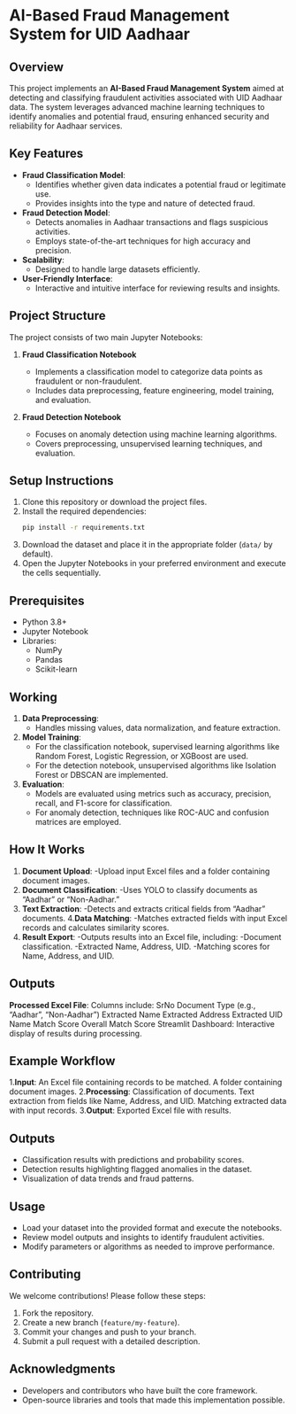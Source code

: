# AI-Based Fraud Management System for UID Aadhaar

## Overview
This project implements an **AI-Based Fraud Management System** aimed at detecting and classifying fraudulent activities associated with UID Aadhaar data. The system leverages advanced machine learning techniques to identify anomalies and potential fraud, ensuring enhanced security and reliability for Aadhaar services.

## Key Features
- **Fraud Classification Model**:
  - Identifies whether given data indicates a potential fraud or legitimate use.
  - Provides insights into the type and nature of detected fraud.
- **Fraud Detection Model**:
  - Detects anomalies in Aadhaar transactions and flags suspicious activities.
  - Employs state-of-the-art techniques for high accuracy and precision.
- **Scalability**:
  - Designed to handle large datasets efficiently.
- **User-Friendly Interface**:
  - Interactive and intuitive interface for reviewing results and insights.

## Project Structure
The project consists of two main Jupyter Notebooks:

1. **Fraud Classification Notebook**
   - Implements a classification model to categorize data points as fraudulent or non-fraudulent.
   - Includes data preprocessing, feature engineering, model training, and evaluation.

2. **Fraud Detection Notebook**
   - Focuses on anomaly detection using machine learning algorithms.
   - Covers preprocessing, unsupervised learning techniques, and evaluation.

## Setup Instructions
1. Clone this repository or download the project files.
2. Install the required dependencies:
   ```bash
   pip install -r requirements.txt
   ```
3. Download the dataset and place it in the appropriate folder (`data/` by default).
4. Open the Jupyter Notebooks in your preferred environment and execute the cells sequentially.

## Prerequisites
- Python 3.8+
- Jupyter Notebook
- Libraries:
  - NumPy
  - Pandas
  - Scikit-learn

## Working
1. **Data Preprocessing**:
   - Handles missing values, data normalization, and feature extraction.
2. **Model Training**:
   - For the classification notebook, supervised learning algorithms like Random Forest, Logistic Regression, or XGBoost are used.
   - For the detection notebook, unsupervised algorithms like Isolation Forest or DBSCAN are implemented.
3. **Evaluation**:
   - Models are evaluated using metrics such as accuracy, precision, recall, and F1-score for classification.
   - For anomaly detection, techniques like ROC-AUC and confusion matrices are employed.
## How It Works
1. **Document Upload**:
   -Upload input Excel files and a folder containing document images.
2. **Document Classification**:
   -Uses YOLO to classify documents as “Aadhar” or “Non-Aadhar.”
3. **Text Extraction**:
   -Detects and extracts critical fields from “Aadhar” documents.
4.**Data Matching**:
   -Matches extracted fields with input Excel records and calculates similarity scores.
5. **Result Export**:
   -Outputs results into an Excel file, including:
   -Document classification.
   -Extracted Name, Address, UID.
   -Matching scores for Name, Address, and UID.

## Outputs
**Processed Excel File**:
Columns include:
SrNo
Document Type (e.g., “Aadhar”, “Non-Aadhar”)
Extracted Name
Extracted Address
Extracted UID
Name Match Score
Overall Match Score
Streamlit Dashboard:
Interactive display of results during processing.

## Example Workflow
1.**Input**:
An Excel file containing records to be matched.
A folder containing document images.
2.**Processing**:
Classification of documents.
Text extraction from fields like Name, Address, and UID.
Matching extracted data with input records.
3.**Output**:
Exported Excel file with results.


## Outputs
- Classification results with predictions and probability scores.
- Detection results highlighting flagged anomalies in the dataset.
- Visualization of data trends and fraud patterns.

## Usage
- Load your dataset into the provided format and execute the notebooks.
- Review model outputs and insights to identify fraudulent activities.
- Modify parameters or algorithms as needed to improve performance.

## Contributing
We welcome contributions! Please follow these steps:
1. Fork the repository.
2. Create a new branch (`feature/my-feature`).
3. Commit your changes and push to your branch.
4. Submit a pull request with a detailed description.

## Acknowledgments
- Developers and contributors who have built the core framework.
- Open-source libraries and tools that made this implementation possible.

